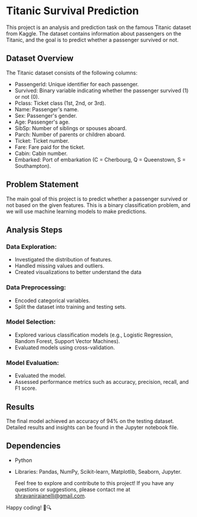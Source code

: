 # Titanic Survival Prediction
This project is an analysis and prediction task on the famous Titanic dataset from Kaggle. The dataset contains information about passengers on the Titanic, and the goal is to predict whether a passenger survived or not.

## Dataset Overview
The Titanic dataset consists of the following columns:

* PassengerId: Unique identifier for each passenger.
* Survived: Binary variable indicating whether the passenger survived (1) 
  or not (0).
* Pclass: Ticket class (1st, 2nd, or 3rd).
* Name: Passenger's name.
* Sex: Passenger's gender.
* Age: Passenger's age.
* SibSp: Number of siblings or spouses aboard.
* Parch: Number of parents or children aboard.
* Ticket: Ticket number.
* Fare: Fare paid for the ticket.
* Cabin: Cabin number.
* Embarked: Port of embarkation (C = Cherbourg, Q = Queenstown, S = 
  Southampton).
  
## Problem Statement
The main goal of this project is to predict whether a passenger survived or not based on the given features. This is a binary classification problem, and we will use machine learning models to make predictions.

## Analysis Steps

### Data Exploration:
* Investigated the distribution of features.
* Handled missing values and outliers.
* Created visualizations to better understand the data
### Data Preprocessing:
* Encoded categorical variables.
* Split the dataset into training and testing sets.
### Model Selection:
* Explored various classification models (e.g., Logistic Regression, 
  Random Forest, Support Vector Machines).
* Evaluated models using cross-validation.
### Model Evaluation:
* Evaluated the model.
* Assessed performance metrics such as accuracy, precision, recall, and F1 
 score.

## Results
The final model achieved an accuracy of 94% on the testing dataset. Detailed results and insights can be found in the Jupyter notebook file.

## Dependencies
* Python 
* Libraries: Pandas, NumPy, Scikit-learn, Matplotlib, Seaborn, Jupyter.

  Feel free to explore and contribute to this project! If you have any questions or suggestions, please contact me at shravanirajanelli@gmail.com.

Happy coding! 🚢🔍





